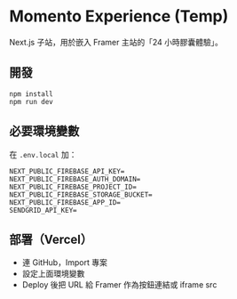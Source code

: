 
# Momento Experience (Temp)
Next.js 子站，用於嵌入 Framer 主站的「24 小時膠囊體驗」。

## 開發
```
npm install
npm run dev
```

## 必要環境變數
在 `.env.local` 加：
```
NEXT_PUBLIC_FIREBASE_API_KEY=
NEXT_PUBLIC_FIREBASE_AUTH_DOMAIN=
NEXT_PUBLIC_FIREBASE_PROJECT_ID=
NEXT_PUBLIC_FIREBASE_STORAGE_BUCKET=
NEXT_PUBLIC_FIREBASE_APP_ID=
SENDGRID_API_KEY=
```

## 部署（Vercel）
- 連 GitHub，Import 專案
- 設定上面環境變數
- Deploy 後把 URL 給 Framer 作為按鈕連結或 iframe src
